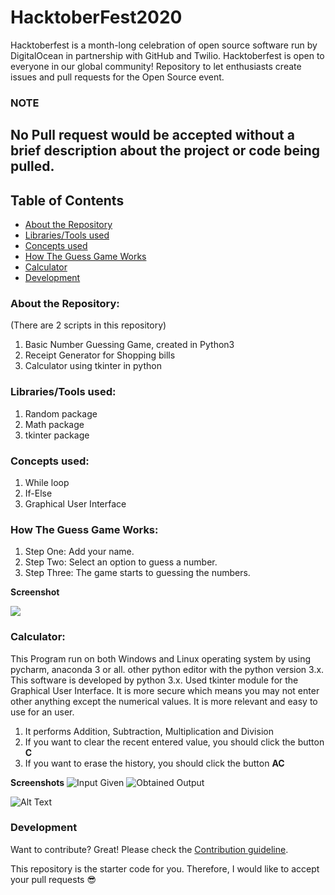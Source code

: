 # HacktoberFest2020
Hacktoberfest is a month-long celebration of open source software run by DigitalOcean in partnership with GitHub and Twilio. Hacktoberfest is open to everyone in our global community!
Repository to let enthusiasts create issues and pull requests for the Open Source event.

### NOTE
## No Pull request would be accepted without a brief description about the project or code being pulled. 

## Table of Contents

-   [About the Repository](#abouttherepository)
-   [Libraries/Tools used](#librariestoolsused)
-   [Concepts used](#conceptsused)
-   [How The Guess Game Works](#howtheguessgameworks)
-   [Calculator](#calculator)
-   [Development](#development)

### About the Repository:
(There are 2 scripts in this repository)
1) Basic Number Guessing Game, created in Python3
2) Receipt Generator for Shopping bills
3) Calculator using tkinter in python
 
### Libraries/Tools used:
1) Random package
2) Math package
3) tkinter package

### Concepts used:
1) While loop
2) If-Else
3) Graphical User Interface

### How The Guess Game Works:
1) Step One: Add your name.
2) Step Two: Select an option to guess a number.
3) Step Three: The game starts to guessing the numbers.

**Screenshot**

![](images/game.jpg)

### Calculator:

This Program run on both Windows and Linux operating system by using pycharm, anaconda 3 or all. other python editor with the python version 3.x.
This software is developed by python 3.x.
Used tkinter module for the Graphical User Interface.
It is more secure which means you may not enter other anything except the numerical values.
It is more relevant and easy to use for an user.

1) It performs Addition, Subtraction, Multiplication and Division
2) If you want to clear the recent entered value, you should click the button **C**
3) If you want to erase the history, you should click the button **AC**


**Screenshots**
![Input Given](https://github.com/UshasriMavuri1999/HacktoberFest2020/blob/master/images/input.png)
![Obtained Output](https://github.com/UshasriMavuri1999/HacktoberFest2020/blob/master/images/output.png)

![Alt Text](./images/calculator.gif)

### Development

Want to contribute? Great! Please check the [Contribution guideline](https://github.com/shivangdubey/HacktoberFest2020/blob/master/CONTRIBUTING.md).  

This repository is the starter code for you. Therefore, I would like to accept your pull requests 😎
